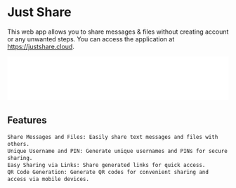 # Just Share

This web app allows you to share messages & files without creating account or any unwanted steps. You can access the application at https://justshare.cloud.

<img alt="Just-Share" src="https://raw.githubusercontent.com/dhanushl0l/just-share/6028aeba1b7896f71859bd35f380eeb081dae663/static/assets/og-image-git.svg">

## Features

    Share Messages and Files: Easily share text messages and files with others.
    Unique Username and PIN: Generate unique usernames and PINs for secure sharing.
    Easy Sharing via Links: Share generated links for quick access.
    QR Code Generation: Generate QR codes for convenient sharing and access via mobile devices.

